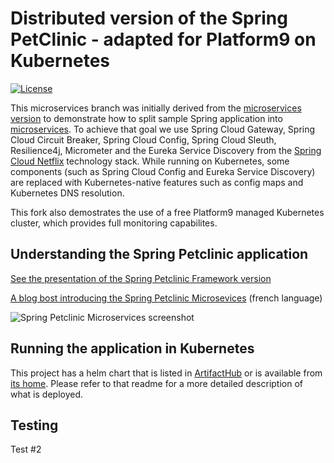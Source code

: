 # Distributed version of the Spring PetClinic - adapted for Platform9 on Kubernetes

[![License](https://img.shields.io/badge/License-Apache%202.0-blue.svg)](https://opensource.org/licenses/Apache-2.0)

This microservices branch was initially derived from the [microservices version](https://github.com/spring-petclinic/spring-petclinic-microservices) to demonstrate how to split sample Spring application into [microservices](http://www.martinfowler.com/articles/microservices.html).
To achieve that goal we use Spring Cloud Gateway, Spring Cloud Circuit Breaker, Spring Cloud Config, Spring Cloud Sleuth, Resilience4j, Micrometer and the Eureka Service Discovery from the [Spring Cloud Netflix](https://github.com/spring-cloud/spring-cloud-netflix) technology stack. While running on Kubernetes, some components (such as Spring Cloud Config and Eureka Service Discovery) are replaced with Kubernetes-native features such as config maps and Kubernetes DNS resolution.

This fork also demostrates the use of a free Platform9 managed Kubernetes cluster, which provides full monitoring capabilites.

## Understanding the Spring Petclinic application

[See the presentation of the Spring Petclinic Framework version](http://fr.slideshare.net/AntoineRey/spring-framework-petclinic-sample-application)

[A blog bost introducing the Spring Petclinic Microsevices](http://javaetmoi.com/2018/10/architecture-microservices-avec-spring-cloud/) (french language)

![Spring Petclinic Microservices screenshot](./docs/application-screenshot.png?lastModify=1596391473)

## Running the application in Kubernetes

This project has a helm chart that is listed in [ArtifactHub](https://artifacthub.io/packages/helm/platform9-community/spring-petclinic-cloud) or is available from [its home](https://platform9-community.github.io/helm-charts/spring-petclinic-cloud/). Please refer to that readme for a more detailed description of what is deployed.

## Testing

Test #2
